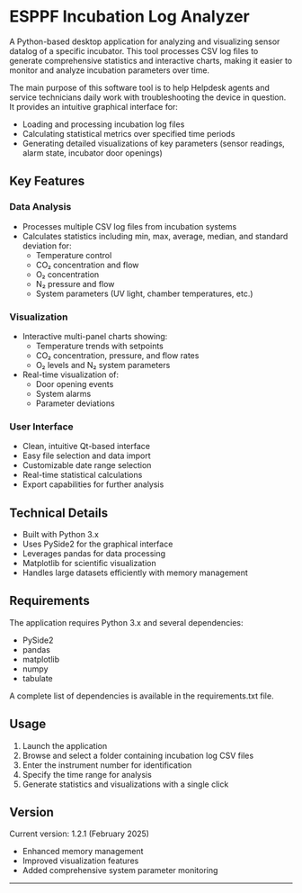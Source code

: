 # ESPPF Incubation Log Analyzer

A Python-based desktop application for analyzing and visualizing sensor datalog of a specific incubator. This tool processes CSV log files to generate comprehensive statistics and interactive charts, making it easier to monitor and analyze incubation parameters over time.

The main purpose of this software tool is to help Helpdesk agents and service technicians daily work with troubleshooting the device in question.
It provides an intuitive graphical interface for:
- Loading and processing incubation log files
- Calculating statistical metrics over specified time periods
- Generating detailed visualizations of key parameters (sensor readings, alarm state, incubator door openings)

## Key Features

### Data Analysis
- Processes multiple CSV log files from incubation systems
- Calculates statistics including min, max, average, median, and standard deviation for:
  - Temperature control
  - CO₂ concentration and flow
  - O₂ concentration
  - N₂ pressure and flow
  - System parameters (UV light, chamber temperatures, etc.)

### Visualization
- Interactive multi-panel charts showing:
  - Temperature trends with setpoints
  - CO₂ concentration, pressure, and flow rates
  - O₂ levels and N₂ system parameters
- Real-time visualization of:
  - Door opening events
  - System alarms
  - Parameter deviations

### User Interface
- Clean, intuitive Qt-based interface
- Easy file selection and data import
- Customizable date range selection
- Real-time statistical calculations
- Export capabilities for further analysis

## Technical Details

- Built with Python 3.x
- Uses PySide2 for the graphical interface
- Leverages pandas for data processing
- Matplotlib for scientific visualization
- Handles large datasets efficiently with memory management

## Requirements

The application requires Python 3.x and several dependencies:
- PySide2
- pandas
- matplotlib
- numpy
- tabulate

A complete list of dependencies is available in the requirements.txt file.

## Usage

1. Launch the application
2. Browse and select a folder containing incubation log CSV files
3. Enter the instrument number for identification
4. Specify the time range for analysis
5. Generate statistics and visualizations with a single click

## Version

Current version: 1.2.1 (February 2025)
- Enhanced memory management
- Improved visualization features
- Added comprehensive system parameter monitoring

---


